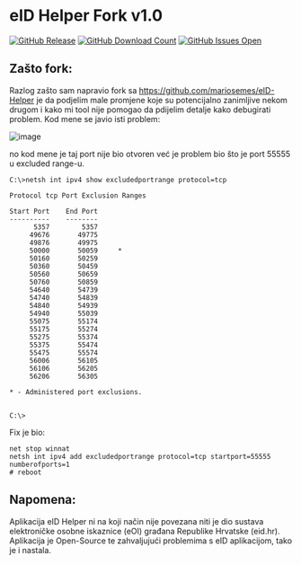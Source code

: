 # eID Helper Fork v1.0


[![GitHub Release](https://github-basic-badges.herokuapp.com/release/kfranic/eID-Helper.svg)]() [![GitHub Download Count](https://github-basic-badges.herokuapp.com/downloads/kfranic/eID-Helper/total.svg)]() [![GitHub Issues Open](https://github-basic-badges.herokuapp.com/issues/kfranic/eID-Helper.svg)]()

## Zašto fork:
Razlog zašto sam napravio fork sa https://github.com/mariosemes/eID-Helper je da podjelim male promjene koje su potencijalno zanimljive nekom drugom i kako mi tool nije pomogao da pdijelim detalje kako debugirati problem.
Kod mene se javio isti problem:

![image](https://github.com/user-attachments/assets/f5d4efa9-999a-444b-a1a9-7ca0e0e12a88)

no kod mene je taj port nije bio otvoren već je problem bio što je port 55555 u excluded range-u.

    C:\>netsh int ipv4 show excludedportrange protocol=tcp
    
    Protocol tcp Port Exclusion Ranges
    
    Start Port    End Port
    ----------    --------
          5357        5357
         49676       49775
         49876       49975
         50000       50059     *
         50160       50259
         50360       50459
         50560       50659
         50760       50859
         54640       54739
         54740       54839
         54840       54939
         54940       55039
         55075       55174
         55175       55274
         55275       55374
         55375       55474
         55475       55574
         56006       56105
         56106       56205
         56206       56305
    
    * - Administered port exclusions.
    
    
    C:\>


Fix je bio:
    
    net stop winnat
    netsh int ipv4 add excludedportrange protocol=tcp startport=55555 numberofports=1
    # reboot

## Napomena:
Aplikacija eID Helper ni na koji način nije povezana niti je dio sustava elektroničke osobne iskaznice (eOI) građana Republike Hrvatske (eid.hr). Aplikacija je Open-Source te zahvaljujući problemima s eID aplikacijom, tako je i nastala.
